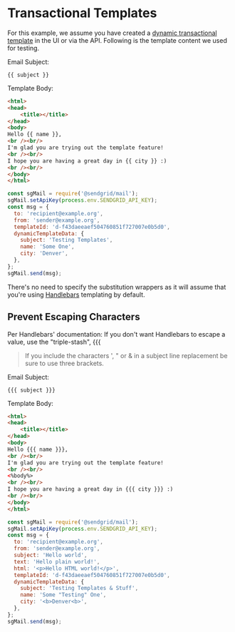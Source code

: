 # Transactional Templates

For this example, we assume you have created a [dynamic transactional template](https://sendgrid.com/docs/ui/sending-email/how-to-send-an-email-with-dynamic-transactional-templates/) in the UI or via the API. Following is the template content we used for testing.

Email Subject:

```text
{{ subject }}
```

Template Body:

```html
<html>
<head>
    <title></title>
</head>
<body>
Hello {{ name }},
<br /><br/>
I'm glad you are trying out the template feature!
<br /><br/>
I hope you are having a great day in {{ city }} :)
<br /><br/>
</body>
</html>
```

```js
const sgMail = require('@sendgrid/mail');
sgMail.setApiKey(process.env.SENDGRID_API_KEY);
const msg = {
  to: 'recipient@example.org',
  from: 'sender@example.org',
  templateId: 'd-f43daeeaef504760851f727007e0b5d0',
  dynamicTemplateData: {
    subject: 'Testing Templates',
    name: 'Some One',
    city: 'Denver',
  },
};
sgMail.send(msg);
```

There's no need to specify the substitution wrappers as it will assume that you're using [Handlebars](https://handlebarsjs.com/) templating by default.

## Prevent Escaping Characters

Per Handlebars' documentation: If you don't want Handlebars to escape a value, use the "triple-stash", {{{

> If you include the characters ', " or & in a subject line replacement be sure to use three brackets.

Email Subject:

```text
{{{ subject }}}
```

Template Body:

```html
<html>
<head>
    <title></title>
</head>
<body>
Hello {{{ name }}},
<br /><br/>
I'm glad you are trying out the template feature!
<br /><br/>
<%body%>
<br /><br/>
I hope you are having a great day in {{{ city }}} :)
<br /><br/>
</body>
</html>
```

```js
const sgMail = require('@sendgrid/mail');
sgMail.setApiKey(process.env.SENDGRID_API_KEY);
const msg = {
  to: 'recipient@example.org',
  from: 'sender@example.org',
  subject: 'Hello world',
  text: 'Hello plain world!',
  html: '<p>Hello HTML world!</p>',
  templateId: 'd-f43daeeaef504760851f727007e0b5d0',
  dynamicTemplateData: {
    subject: 'Testing Templates & Stuff',
    name: 'Some "Testing" One',
    city: '<b>Denver<b>',
  },
};
sgMail.send(msg);
```
